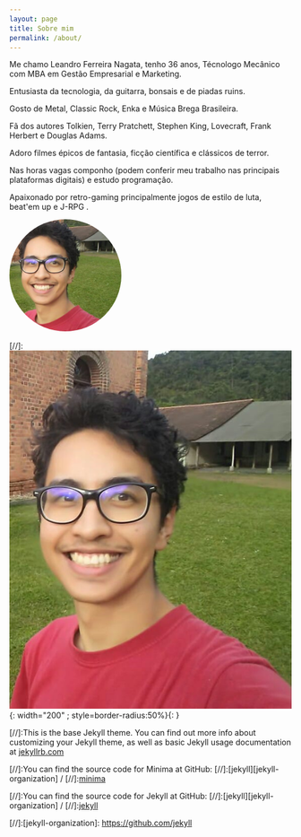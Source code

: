 ```yaml
---
layout: page
title: Sobre mim
permalink: /about/
---
```


Me chamo Leandro Ferreira Nagata, tenho 36 anos, Técnologo Mecânico com MBA em Gestão Empresarial e Marketing.

Entusiasta da tecnologia, da guitarra, bonsais e de piadas ruins.

Gosto de Metal, Classic Rock, Enka e Música Brega Brasileira.

Fã dos autores Tolkien, Terry Pratchett, Stephen King, Lovecraft, Frank Herbert e Douglas Adams.

Adoro filmes épicos de fantasia, ficção científica e clássicos de terror.

Nas horas vagas componho (podem conferir meu trabalho nas principais plataformas digitais) e estudo programação.

Apaixonado por retro-gaming principalmente jogos de estilo de luta, beat'em up e J-RPG .

<img src="/assets/img/me.jpg" width="200" height="200" style="border-radius: 50%;object-fit:cover;" alt-text="Esse cara sou eu!!!">

[//]:![](/assets/img/me.jpg){: width="200" ;  style=border-radius:50%}{: }


[//]:This is the base Jekyll theme. You can find out more info about customizing your Jekyll theme, as well as basic Jekyll usage documentation at [jekyllrb.com](https://jekyllrb.com/)

[//]:You can find the source code for Minima at GitHub:
[//]:[jekyll][jekyll-organization] /
[//]:[minima](https://github.com/jekyll/minima)

[//]:You can find the source code for Jekyll at GitHub:
[//]:[jekyll][jekyll-organization] /
[//]:[jekyll](https://github.com/jekyll/jekyll)


[//]:[jekyll-organization]: https://github.com/jekyll
